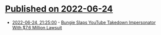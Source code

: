 # [Published on 2022-06-24](index.md)

* [2022-06-24, 21:25:00](https://news.slashdot.org/story/22/06/24/2055236/bungie-slaps-youtube-takedown-impersonator-with-76-million-lawsuit?utm_source=rss1.0mainlinkanon&utm_medium=feed) - [Bungie Slaps YouTube Takedown Impersonator With $7.6 Million Lawsuit](https://news.slashdot.org/story/22/06/24/2055236/bungie-slaps-youtube-takedown-impersonator-with-76-million-lawsuit?utm_source=rss1.0mainlinkanon&utm_medium=feed)

